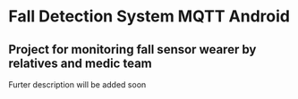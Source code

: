 # Fall Detection System MQTT Android
## Project for monitoring fall sensor wearer by relatives and medic team

Furter description will be added soon